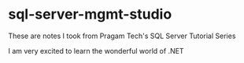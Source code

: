 # sql-server-mgmt-studio
These are notes I took from Pragam Tech's SQL Server Tutorial Series

I am very excited to learn the wonderful world of .NET
